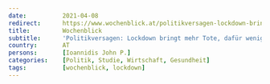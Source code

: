```yaml
---
date:          2021-04-08
redirect:      https://www.wochenblick.at/politikversagen-lockdown-bringt-mehr-tote-dafuer-weniger-arbeitsplaetze/
title:         Wochenblick
subtitle:      'Politikversagen: Lockdown bringt mehr Tote, dafür weniger Arbeitsplätze'
country:       AT
persons:       [Ioannidis John P.]
categories:    [Politik, Studie, Wirtschaft, Gesundheit]
tags:          [wochenblick, lockdown]
---
```

